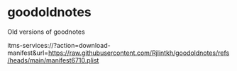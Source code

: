 # goodoldnotes
Old versions of goodnotes

itms-services://?action=download-manifest&url=https://raw.githubusercontent.com/Rjlintkh/goodoldnotes/refs/heads/main/manifest6710.plist
